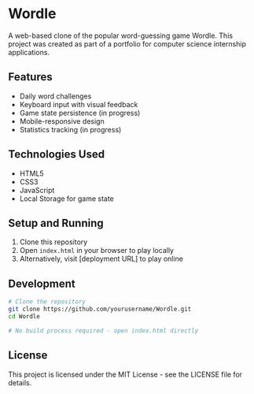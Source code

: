 # Wordle

A web-based clone of the popular word-guessing game Wordle. This project was created as part of a portfolio for computer science internship applications.

## Features

- Daily word challenges
- Keyboard input with visual feedback
- Game state persistence (in progress)
- Mobile-responsive design
- Statistics tracking (in progress)

## Technologies Used

- HTML5
- CSS3
- JavaScript
- Local Storage for game state

## Setup and Running

1. Clone this repository
2. Open `index.html` in your browser to play locally
3. Alternatively, visit [deployment URL] to play online

## Development

```bash
# Clone the repository
git clone https://github.com/yourusername/Wordle.git
cd Wordle

# No build process required - open index.html directly
```

## License

This project is licensed under the MIT License - see the LICENSE file for details.
